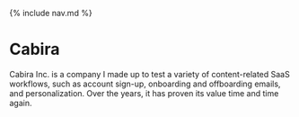 {% include nav.md %}

# Cabira

Cabira Inc. is a company I made up to test a variety of content-related SaaS workflows, such as account sign-up, onboarding and offboarding emails, and personalization. Over the years, it has proven its value time and time again.
